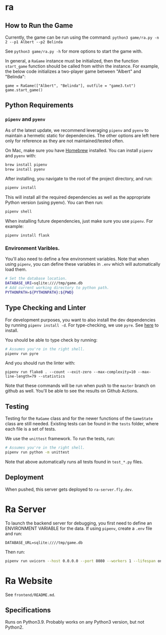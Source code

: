 # ra

## How to Run the Game

Currently, the game can be run using the command: `python3 game/ra.py -n 2 --p1 Albert --p2 Belinda`

See `python3 game/ra.py -h` for more options to start the game with.

In general, a `RaGame` instance must be initialized, then the function `start_game` function should be called from within the instance. For example, the below code initializes a two-player game between "Albert" and "Belinda":

```
game = RaGame(["Albert", "Belinda"], outfile = "game3.txt")
game.start_game()
```

## Python Requirements

### `pipenv` and `pyenv`

As of the latest update, we recommend leveraging `pipenv` and `pyenv` to maintain a hermetic static for dependencies. The other options are left here only for reference as they are not maintained/tested often.

On Mac, make sure you have [Homebrew](https://brew.sh/) installed. You can install `pipenv` and `pyenv` with:

```sh
brew install pipenv
brew install pyenv
````

After installing, you navigate to the root of the project directory, and run:

```sh
pipenv install
```

This will install all the required dependencies as well as the appropriate Python version (using pyenv). You can then run:

```sh
pipenv shell
````

When installing future dependencies, just make sure you use `pipenv`. For example:
```sh
pipenv install flask
```

### Environment Varibles.

You'll also need to define a few environment variables. Note that when using `pipenv`, you can define these variables in `.env` which will automatically load them.

```sh
# Set the database location.
DATABASE_URI=sqlite:////tmp/game.db
# Add current working directory to python path.
PYTHONPATH=${PYTHONPATH}:${PWD}
```

## Type Checking and Linter

For development purposes, you want to also install the dev dependencies by running `pipenv install -d`. For type-checking, we use `pyre`. See [here](https://pyre-check.org/docs/getting-started/) to install.

You should be able to type check by running:

```sh
# Assumes you're in the right shell.
pipenv run pyre
```

And you should run the linter with:
```
pipenv run flake8 . --count --exit-zero --max-complexity=10 --max-line-length=79 --statistics
```

Note that these commands will be run when push to the `master` branch on github as well. You'll be able to see the results on Github Actions.

## Testing

Testing for the `RaGame` class and for the newer functions of the `GameState` class are still needed. Existing tests can be found in the `tests` folder, where each file is a set of tests.

We use the `unittest` framework. To run the tests, run:

```sh
# Assumes you're in the right shell.
pipenv run python -m unittest
```

Note that above automatically runs all tests found in `test_*.py` files.

## Deployment

When pushed, this server gets deployed to `ra-server.fly.dev`.

# Ra Server

To launch the backend server for debugging, you first need to define an ENVIRONMENT VARIABLE for the data. If using `pipenv`, create a `.env` file and run:

```
DATABASE_URL=sqlite:////tmp/game.db
```


Then run:
```sh
pipenv run uvicorn --host 0.0.0.0 --port 8080 --workers 1 --lifespan on --proxy-headers --log-level debug app:asgi_app
```

# Ra Website

See `frontend/README.md`.

## Specifications

Runs on Python3.9. Probably works on any Python3 version, but not Python2. 
